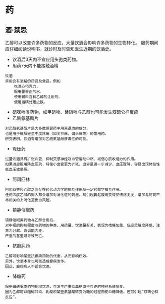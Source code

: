 # 药

## 酒·禁忌

乙醇可以改变许多药物的反应，大量饮酒会影响许多药物的生物转化。
服药期间应仔细阅读说明书，就诊时及时告知医生近期的饮酒史。

* 饮酒后3天内不宜应用头孢类药物。
* 用药7天内不能接触酒精
```
饮酒
禁用含有酒精的药品及食品，例如
    吃酒心巧克力，
    服用藿香正气水，
    使用辅料含有乙醇的注射剂，
    使用酒精处理皮肤。
```

* 硝咪唑类药物，如甲硝唑、替硝唑与乙醇也可能发生双硫仑样反应
* 乙酰氨基酚片
```
对乙酰氨基酚片是大多数感冒药中用来退烧的成分，
也是用于缓解轻至中度疼痛（如关节痛、偏头痛等）的常用药。
研究表明，饮酒有增加对乙酰氨基酚肝毒性的可能。
```

* 降压药
```
过量饮酒具有扩张血管、抑制交感神经及血管运动中枢、减弱心肌收缩力的作用。
如果酒后服用降血压药，将使小血管更为扩张，血容量进一步减少，血压骤降，容易出现体位性低血压或晕厥。
```

* 阿司匹林
```
阿司匹林和乙醇之间存在药代动力学的相互作用及一定药效学相互作用。
任何浓度乙醇的摄入都会增加对消化道的刺激，易引起胃黏膜病变或使溃疡复发，增加与阿司匹林相关的上消化道出血风险。
```

* 镇静催眠药
```
镇静催眠类药物与乙醇合用后，
对中枢的抑制程度与药物的种类、用药量、饮酒量有关，表现为嗜睡加重，反应灵敏度降低，注意力分散，协调能力差，
严重的甚至可导致死亡。
```

* 抗癫痫药
```
乙醇可影响某些抗癫痫药物的代谢，从而影响疗效。
另外，饮酒本身也可能造成癫痫发作。
因此，癫痫病人不适合饮酒。
```

* 降糖药
```
服用磺酰脲类药物期间饮酒，可发生严重低血糖或不可逆的神经系统病变。
因为乙醇可以阻碍甘油、乳酸和某些氨基酸转变为糖的过程而使血糖降低，还可引起“双硫仑样反应”。
```